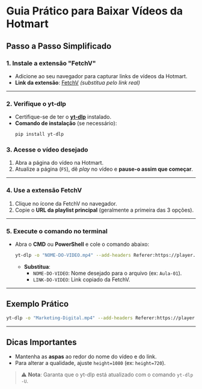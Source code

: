 # Guia Prático para Baixar Vídeos da Hotmart  

## Passo a Passo Simplificado  

### 1. Instale a extensão "FetchV"  
- Adicione ao seu navegador para capturar links de vídeos da Hotmart.  
- **Link da extensão**: [FetchV](https://fetchv.net) *(substitua pelo link real)*  

---

### 2. Verifique o yt-dlp  
- Certifique-se de ter o **[yt-dlp](https://github.com/yt-dlp/yt-dlp)** instalado.  
- **Comando de instalação** (se necessário):  
  ```bash
  pip install yt-dlp
  ```


### 3. Acesse o vídeo desejado  
1. Abra a página do vídeo na Hotmart.  
2. Atualize a página (`F5`), dê *play* no vídeo e **pause-o assim que começar**.  

---

### 4. Use a extensão FetchV  
1. Clique no ícone da FetchV no navegador.  
2. Copie o **URL da playlist principal** (geralmente a primeira das 3 opções).  

---

### 5. Execute o comando no terminal  
- Abra o **CMD** ou **PowerShell** e cole o comando abaixo:  
  ```bash
  yt-dlp -o "NOME-DO-VIDEO.mp4" --add-headers Referer:https://player.hotmart.com/ --format best[height=1080] "LINK-DO-VIDEO"
  ```  
  - **Substitua**:  
    - `NOME-DO-VIDEO`: Nome desejado para o arquivo (ex: `Aula-01`).  
    - `LINK-DO-VIDEO`: Link copiado da FetchV.  

---

## Exemplo Prático  
```bash
yt-dlp -o "Marketing-Digital.mp4" --add-headers Referer:https://player.hotmart.com/ --format best[height=1080] "https://exemplo.com/playlist_principal"
```

---

## Dicas Importantes  
- Mantenha as **aspas** ao redor do nome do vídeo e do link.  
- Para alterar a qualidade, ajuste `height=1080` (ex: `height=720`).  

> ⚠️ **Nota**: Garanta que o yt-dlp está atualizado com o comando `yt-dlp -U`.  
